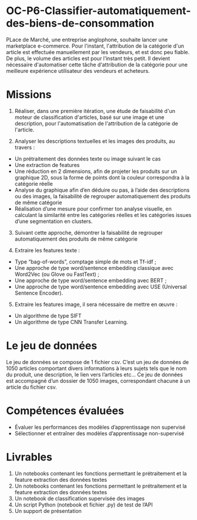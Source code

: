 # OC-P6-Classifier-automatiquement-des-biens-de-consommation

PLace de Marché, une entreprise anglophone, souhaite lancer une marketplace e-commerce. Pour l'instant, l'attribution de la catégorie d'un article est effectuée manuellement par les vendeurs, et est donc peu fiable. De plus, le volume des articles est pour l’instant très petit. Il devient nécessaire d'automatiser cette tâche d‘attribution de la catégorie pour une meilleure expérience utilisateur des vendeurs et acheteurs. 

# Missions 

1) Réaliser, dans une première itération, une étude de faisabilité d'un moteur de classification d'articles, basé sur une image et une description, pour l'automatisation de l'attribution de la catégorie de l'article.

2) Analyser les descriptions textuelles et les images des produits, au travers :
  - Un prétraitement des données texte ou image suivant le cas 
  - Une extraction de features 
  - Une réduction en 2 dimensions, afin de projeter les produits sur un graphique 2D, sous la forme de points dont la couleur correspondra à la catégorie réelle 
  - Analyse du graphique afin d’en déduire ou pas, à l’aide des descriptions ou des images, la faisabilité de regrouper automatiquement des produits de même catégorie 
  - Réalisation d’une mesure pour confirmer ton analyse visuelle, en calculant la similarité entre les catégories réelles et les catégories issues d’une segmentation en clusters.

3) Suivant cette approche, démontrer la faisabilité de regrouper automatiquement des produits de même catégorie

4) Extraire les features texte :
  - Type “bag-of-words”, comptage simple de mots et Tf-idf ;
  - Une approche de type word/sentence embedding classique avec Word2Vec (ou Glove ou FastText) ;
  - Une approche de type word/sentence embedding avec BERT ;
  - Une approche de type word/sentence embedding avec USE (Universal Sentence Encoder).

5) Extraire les features image, il sera nécessaire de mettre en œuvre :
  - Un algorithme de type SIFT 
  - Un algorithme de type CNN Transfer Learning.

# Le jeu de données

Le jeu de données se compose de 1 fichier csv. C’est un jeu de données de 1050 articles comportant divers informations à leurs sujets tels que le nom du produit, une description, le lien vers l’articles etc…
Ce jeu de données est accompagné d’un dossier de 1050 images, correspondant chacune à un article du fichier csv.

# Compétences évaluées

- Évaluer les performances des modèles d’apprentissage non supervisé
- Sélectionner et entraîner des modèles d’apprentissage non-supervisé

# Livrables

1) Un notebooks contenant les fonctions permettant le prétraitement et la feature extraction des données textes
2) Un notebooks contenant les fonctions permettant le prétraitement et la feature extraction des données textes
3) Un notebook de classification supervisée des images
4) Un script Python (notebook et fichier .py) de test de l’API
5) Un support de présentation
